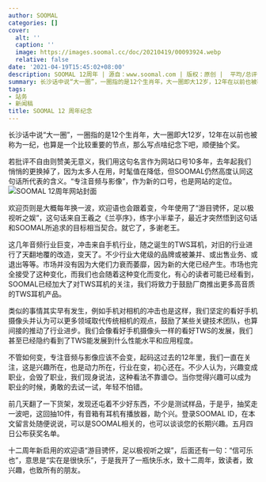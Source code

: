 ```yaml
---
author: SOOMAL
categories: []
cover:
  alt: ''
  caption: ''
  image: https://images.soomal.cc/doc/20210419/00093924.webp
  relative: false
date: '2021-04-19T15:45:02+08:00'
description: SOOMAL 12周年 | 源自：www.soomal.com | 版权：原创 |  平均/总评分：10.00/560
summary: 长沙话中说“大一圈”，一圈指的是12个生肖年，大一圈即大12岁，12年在以前也被称为一纪，也算是一个比较重要的节点，那么写点啥纪念下吧，顺便抽个奖。
tags:
- 站务
- 新闻稿
title: SOOMAL 12 周年纪念
---
```


长沙话中说“大一圈”，一圈指的是12个生肖年，大一圈即大12岁，12年在以前也被称为一纪，也算是一个比较重要的节点，那么写点啥纪念下吧，顺便抽个奖。

若批评不自由则赞美无意义，我们用这句名言作为网站口号10多年，去年起我们悄悄的更换掉了，因为太多人在用，时髦值在降低，但SOOMAL仍然高度认同这句话所代表的含义。“专注音频与影像”，作为新的口号，也是网站的定位。
![SOOMAL 12周年网站封面](https://images.soomal.cc/doc/20210418/00093909.webp)




欢迎页则是大概每年换一波，欢迎语也会跟着变，今年使用了“游目骋怀，足以极视听之娱”，这句话来自王羲之《兰亭序》，练字小半辈子，最近才突然悟到这句话和SOOMAL所追求的目标相当契合。就它了，多谢老王。

这几年音频行业巨变，冲击来自手机行业，随之诞生的TWS耳机，对旧的行业进行了天翻地覆的改造，变天了。不少行业大佬级的品牌或被兼并、或出售业务、或退出等等。市场并没有因为大佬们力衰而萎靡，因为新的大佬已经产生。市场也完全接受了这种变化，而我们也会随着这种变化而变化，有心的读者可能已经看到，SOOMAL已经加大了对TWS耳机的关注，我们将致力于鼓励厂商推出更多高音质的TWS耳机产品。

类似的事情其实早有发生，例如手机对相机的冲击也是这样，我们坚定的看好手机摄像头并认为可以更多领域取代传统相机的观点，鼓励了某些关键技术团队，也算间接的推动了行业进步。我们会像看好手机摄像头一样的看好TWS的发展，我们甚至已经隐约看到了TWS能发展到什么性能水平和应用程度。

不管如何变，专注音频与影像应该不会变，起码这过去的12年里，我们一直在关注，这是兴趣所在，也是动力所在，行业在变，初心还在。不少人认为，兴趣变成职业，会毁了职业，我们现身说法，这种看法不靠谱😊。当你觉得兴趣可以成为职业的时候，勇敢的去试一试，年轻不怕错。

前几天翻了一下货架，发现还屯着不少好东西，不少是测试样品，于是乎，抽奖走一波吧，这回抽10件，有音箱有耳机有播放器，助个兴。登录SOOMAL ID，在本文留言处随便说说，可以是SOOMAL相关的，也可以谈谈您的长期兴趣。五月四日公布获奖名单。

十二周年新启用的欢迎语“游目骋怀，足以极视听之娱”，后面还有一句：“信可乐也”，意思是“实在是很快乐”，于是我开了一瓶快乐水，致十二周年，致读者，致兴趣，也致所有的朋友。